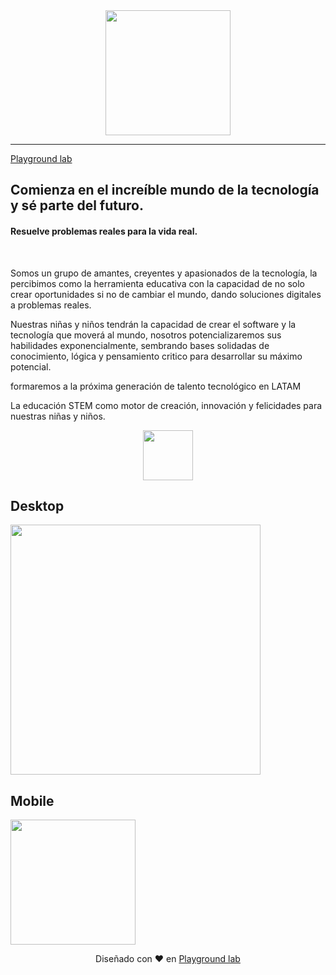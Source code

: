 <div align="center">
<img width="200px"  src="https://i.postimg.cc/q7tdKyv2/PLAYGROUND-LAB-logo-amarillo.png" />
</div>
<hr>

[Playground lab](https://www.youtube.com/channel/UCJHGgOUNJ3ICSNclSYWtqDg)

## Comienza en el increíble mundo de la tecnología y sé parte del futuro.

#### Resuelve problemas reales para la vida real. 


<br>

Somos un grupo de amantes, creyentes y apasionados de la tecnología, la percibimos como la herramienta educativa 
con la capacidad de no solo crear oportunidades si no de cambiar el mundo, dando soluciones digitales a problemas reales.

Nuestras niñas y niños tendrán  la capacidad de crear el software y la tecnología que moverá al mundo, 
nosotros potencializaremos sus habilidades exponencialmente, sembrando bases solidadas de conocimiento, lógica 
y pensamiento critico para desarrollar su  máximo potencial.

formaremos a la próxima generación de talento tecnológico en LATAM


La educación STEM como motor de creación, innovación y felicidades para nuestras niñas y niños.



<p align="center">
  <a href="https://github.com/Mrbanano">
    <img src="https://i.postimg.cc/7Ym6M1wR/Rectangle-10.png" height="80">
  </a>
</p>


## Desktop

<img width="400px"  src="" />

## Mobile

<img width="200px" src="" />



<div align="center">

Diseñado con ♥️ en [Playground lab](https://www.youtube.com/channel/UCJHGgOUNJ3ICSNclSYWtqDg)
<div>
